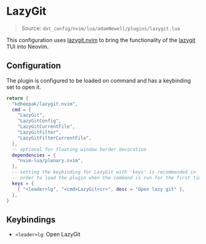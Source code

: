 # LazyGit

> Source: `dot_config/nvim/lua/adamNewell/plugins/lazygit.lua`

This configuration uses [lazygit.nvim](https://github.com/kdheepak/lazygit.nvim) to bring the functionality of the [lazygit](https://github.com/jesseduffield/lazygit) TUI into Neovim.

## Configuration

The plugin is configured to be loaded on command and has a keybinding set to open it.

```lua
return {
  "kdheepak/lazygit.nvim",
  cmd = {
    "LazyGit",
    "LazyGitConfig",
    "LazyGitCurrentFile",
    "LazyGitFilter",
    "LazyGitFilterCurrentFile",
  },
  -- optional for floating window border decoration
  dependencies = {
    "nvim-lua/plenary.nvim",
  },
  -- setting the keybinding for LazyGit with 'keys' is recommended in
  -- order to load the plugin when the command is run for the first time
  keys = {
    { "<leader>lg", "<cmd>LazyGit<cr>", desc = "Open lazy git" },
  },
}
```

## Keybindings

- `<leader>lg`: Open LazyGit
